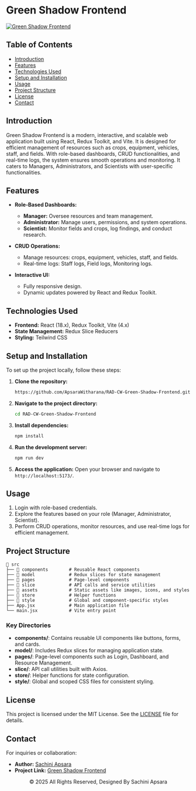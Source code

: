 # Green Shadow Frontend

<a href="https://git.io/typing-svg">     
<img src="https://readme-typing-svg.herokuapp.com?font=Fira+Code&weight=600&size=50&pause=1000&center=true&vCenter=true&color=00FF00&width=835&height=70&lines=GREEN+SHADOW+FRONTEND" alt="Green Shadow Frontend" />
</a>

## Table of Contents
- [Introduction](#introduction)
- [Features](#features)
- [Technologies Used](#technologies-used)
- [Setup and Installation](#setup-and-installation)
- [Usage](#usage)
- [Project Structure](#project-structure)
- [License](#license)
- [Contact](#contact)

## Introduction

Green Shadow Frontend is a modern, interactive, and scalable web application built using React, Redux Toolkit, and Vite. It is designed for efficient management of resources such as crops, equipment, vehicles, staff, and fields. With role-based dashboards, CRUD functionalities, and real-time logs, the system ensures smooth operations and monitoring. It caters to Managers, Administrators, and Scientists with user-specific functionalities.

## Features

- **Role-Based Dashboards:**
  - **Manager:** Oversee resources and team management.
  - **Administrator:** Manage users, permissions, and system operations.
  - **Scientist:** Monitor fields and crops, log findings, and conduct research.

- **CRUD Operations:**
  - Manage resources: crops, equipment, vehicles, staff, and fields.
  - Real-time logs: Staff logs, Field logs, Monitoring logs.

- **Interactive UI:**
  - Fully responsive design.
  - Dynamic updates powered by React and Redux Toolkit.


## Technologies Used

- **Frontend:** React (18.x), Redux Toolkit, Vite (4.x)
- **State Management:** Redux Slice Reducers
- **Styling:** Teilwind CSS

## Setup and Installation

To set up the project locally, follow these steps:

1. **Clone the repository:**
    ```bash
    https://github.com/ApsaraWitharana/RAD-CW-Green-Shadow-Frontend.git
    ```

2. **Navigate to the project directory:**
    ```bash
    cd RAD-CW-Green-Shadow-Frontend
    ```

3. **Install dependencies:**
    ```bash
    npm install
    ```

4. **Run the development server:**
    ```bash
    npm run dev
    ```

5. **Access the application:**
    Open your browser and navigate to `http://localhost:5173/`.

## Usage

1. Login with role-based credentials.
2. Explore the features based on your role (Manager, Administrator, Scientist).
3. Perform CRUD operations, monitor resources, and use real-time logs for efficient management.

## Project Structure

```
📁 src
├── 📂 components        # Reusable React components
├── 📂 model             # Redux slices for state management
├── 📂 pages             # Page-level components
├── 📂 slice             # API calls and service utilities
├── 📂 assets            # Static assets like images, icons, and styles
├── 📂 store             # Helper functions
├── 📂 style             # Global and component-specific styles
├── App.jsx             # Main application file
└── main.jsx            # Vite entry point
```

### Key Directories

- **components/**: Contains reusable UI components like buttons, forms, and cards.
- **model/**: Includes Redux slices for managing application state.
- **pages/**: Page-level components such as Login, Dashboard, and Resource Management.
- **slice/**: API call utilities built with Axios.
- **store/**: Helper functions for state configuration.
- **style/**: Global and scoped CSS files for consistent styling.

## License

This project is licensed under the MIT License. See the [LICENSE](LICENSE) file for details.

## Contact

For inquiries or collaboration:
- **Author:** [Sachini Apsara](https://github.com/ApsaraWitharana)
- **Project Link:** [Green Shadow Frontend]( https://github.com/ApsaraWitharana/RAD-CW-Green-Shadow-Frontend.git)

<div align="center">
    © 2025 All Rights Reserved, Designed By Sachini Apsara
</div>

